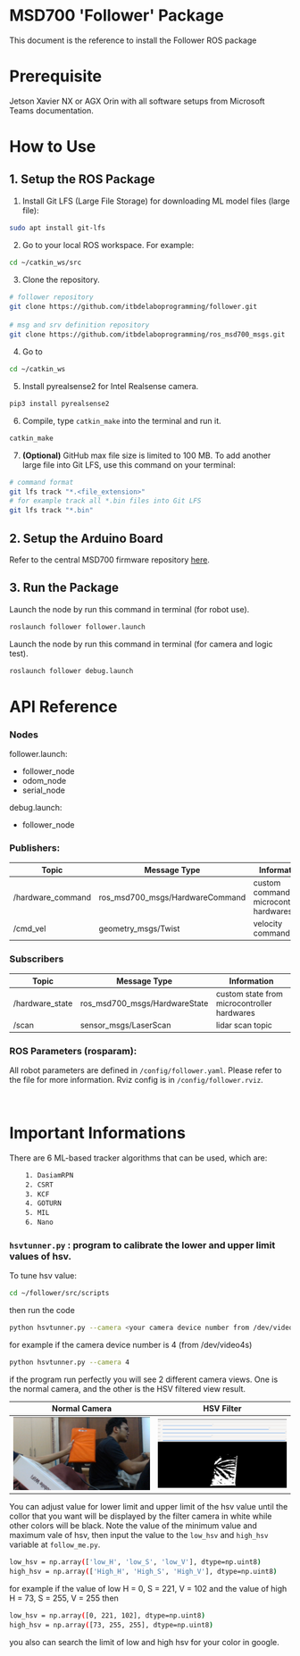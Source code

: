 # MSD700 'Follower' Package
This document is the reference to install the Follower ROS package

# Prerequisite

Jetson Xavier NX or AGX Orin with all software setups from Microsoft Teams documentation.

# How to Use

## 1. Setup the ROS Package
1. Install Git LFS (Large File Storage) for downloading ML model files (large file):
```bash
sudo apt install git-lfs
```
2. Go to your local ROS workspace. For example:
``` bash
cd ~/catkin_ws/src
```
3. Clone the repository.
``` bash
# follower repository
git clone https://github.com/itbdelaboprogramming/follower.git

# msg and srv definition repository
git clone https://github.com/itbdelaboprogramming/ros_msd700_msgs.git
```
4. Go to
```bash
cd ~/catkin_ws
```

5. Install pyrealsense2 for Intel Realsense camera.
```bash
pip3 install pyrealsense2
```

6. Compile, type `catkin_make` into the terminal and run it.
``` bash
catkin_make
```
7. **(Optional)** GitHub max file size is limited to 100 MB. To add another large file into Git LFS, use this command on your terminal:
```bash
# command format
git lfs track "*.<file_extension>"
# for example track all *.bin files into Git LFS
git lfs track "*.bin"
```

## 2. Setup the Arduino Board
Refer to the central MSD700 firmware repository [here](https://github.com/itbdelaboprogramming/firmware-msd700/tree/main).

## 3. Run the Package
Launch the node by run this command in terminal (for robot use).
``` bash
roslaunch follower follower.launch
```
Launch the node by run this command in terminal (for camera and logic test).
``` bash
roslaunch follower debug.launch
```

# API Reference

### Nodes
follower.launch:
- follower_node
- odom_node
- serial_node

debug.launch:
- follower_node

### Publishers:
| Topic             | Message Type                    | Information                                 |
|-------------------|---------------------------------|---------------------------------------------|
| /hardware_command | ros_msd700_msgs/HardwareCommand | custom command to microcontroller hardwares |
| /cmd_vel          | geometry_msgs/Twist             | velocity command                            |

### Subscribers
| Topic           | Message Type                  | Information                                 |
|-----------------|-------------------------------|---------------------------------------------|
| /hardware_state | ros_msd700_msgs/HardwareState | custom state from microcontroller hardwares |
| /scan           | sensor_msgs/LaserScan         | lidar scan topic                            |

### ROS Parameters (rosparam):
All robot parameters are defined in `/config/follower.yaml`. Please refer to the file for more information. Rviz config is in `/config/follower.rviz`.

<br>

# Important Informations
There are 6 ML-based tracker algorithms that can be used, which are:
```bash
    1. DasiamRPN
    2. CSRT
    3. KCF
    4. GOTURN
    5. MIL
    6. Nano
```


###  `hsvtunner.py` : program to calibrate the lower and upper limit values of hsv.
To tune hsv value:
```bash
cd ~/follower/src/scripts
```
then run the code
```bash
python hsvtunner.py --camera <your camera device number from /dev/video>
```
for example if the camera device number is 4 (from /dev/video4s)
```bash
python hsvtunner.py --camera 4
```
if the program run perfectly you will see 2 different camera views. One is the normal camera, and the other is the HSV filtered view result.

|            Normal Camera             |              HSV Filter              |
|:------------------------------------:|:------------------------------------:|
| ![Success](./hsv_result/Normal.png)  |![Success](./hsv_result/HSVFilter.png)|

You can adjust value for lower limit and upper limit of the hsv value until the collor that you want will be displayed by the filter camera in white while other colors will be black. Note the value of the minimum value and maximum vale of hsv, then input the value to the `low_hsv` and `high_hsv` variable at `follow_me.py`.
```bash
low_hsv = np.array(['low_H', 'low_S', 'low_V'], dtype=np.uint8)
high_hsv = np.array(['High_H', 'High_S', 'High_V'], dtype=np.uint8)
```
for example if the value of low H = 0, S = 221, V = 102 and the value of high H = 73, S = 255, V = 255 then
```bash
low_hsv = np.array([0, 221, 102], dtype=np.uint8)
high_hsv = np.array([73, 255, 255], dtype=np.uint8)
```
you also can search the limit of low and high hsv for your color in google.